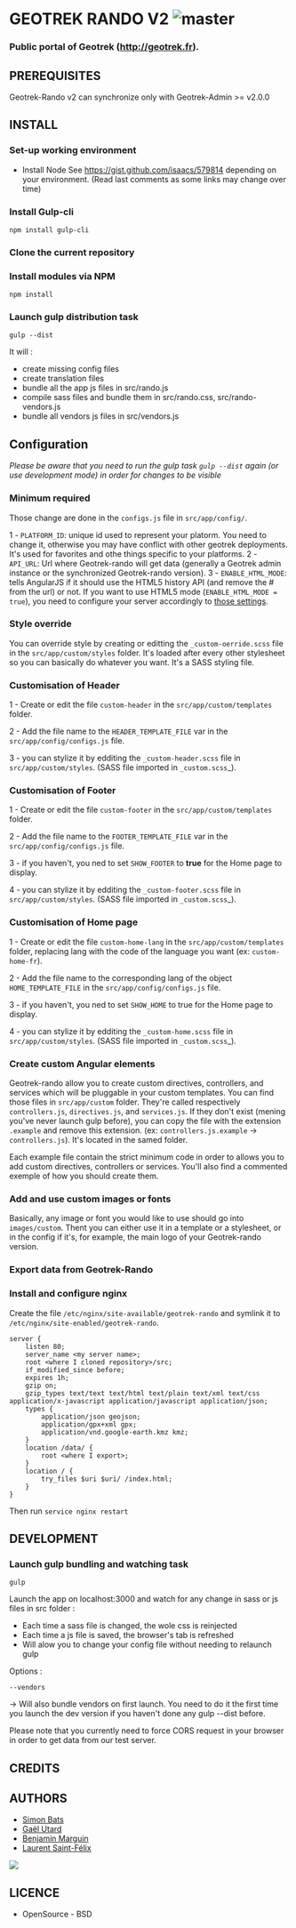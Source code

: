 # GEOTREK RANDO V2 ![master](https://img.shields.io/travis/makinacorpus/Geotrek-rando/master.svg?label=master)
### Public portal of Geotrek (http://geotrek.fr).

## PREREQUISITES

Geotrek-Rando v2 can synchronize only with Geotrek-Admin >= v2.0.0

## INSTALL
### Set-up working environment
- Install Node
See https://gist.github.com/isaacs/579814 depending on your environment.
(Read last comments as some links may change over time)

### Install Gulp-cli
```
npm install gulp-cli
```

### Clone the current repository

### Install modules via NPM
```
npm install
```

### Launch gulp distribution task
```
gulp --dist
```
It will :
* create missing config files
* create translation files
* bundle all the app js files in src/rando.js
* compile sass files and bundle them in src/rando.css, src/rando-vendors.js
* bundle all vendors js files in src/vendors.js 


## Configuration
*Please be aware that you need to run the gulp task `gulp --dist` again (or use development mode) in order for changes to be visible*

### Minimum required
Those change are done in the `configs.js` file in `src/app/config/`.

1 - `PLATFORM_ID`: unique id used to represent your platorm. You need to change it, otherwise you may have conflict with other geotrek deployments. It's used for favorites and othe things specific to your platforms.
2 - `API_URL`: Url where Geotrek-rando will get data (generally a Geotrek admin instance or the synchronized Geotrek-rando version).
3 - `ENABLE_HTML_MODE`: tells AngularJS if it should use the HTML5 history API (and remove the # from the url) or not.
If you want to use HTML5 mode (`ENABLE_HTML_MODE = true`), you need to configure your server accordingly to [those settings](https://github.com/angular-ui/ui-router/wiki/Frequently-Asked-Questions#how-to-configure-your-server-to-work-with-html5mode).


### Style override
You can override style by creating or editting the `_custom-oerride.scss` file in the `src/app/custom/styles` folder. It's loaded after every other stylesheet so you can basically do whatever you want. It's a SASS styling file.


### Customisation of Header

1 - Create or edit the file `custom-header` in the `src/app/custom/templates` folder.

2 - Add the file name to the `HEADER_TEMPLATE_FILE` var in the `src/app/config/configs.js` file.

3 - you can stylize it by edditing the `_custom-header.scss` file in `src/app/custom/styles`. (SASS file imported in `_custom.scss`_).


### Customisation of Footer

1 - Create or edit the file `custom-footer` in the `src/app/custom/templates` folder.

2 - Add the file name to the `FOOTER_TEMPLATE_FILE` var in the `src/app/config/configs.js` file.

3 - if you haven't, you ned to set `SHOW_FOOTER` to **true** for the Home page to display.

4 - you can stylize it by edditing the `_custom-footer.scss` file in `src/app/custom/styles`. (SASS file imported in `_custom.scss`_).


### Customisation of Home page

1 - Create or edit the file `custom-home-lang` in the `src/app/custom/templates` folder, replacing lang with the code of the language you want (ex: `custom-home-fr`).

2 - Add the file name to the corresponding lang of the object `HOME_TEMPLATE_FILE` in the `src/app/config/configs.js` file.

3 - if you haven't, you ned to set `SHOW_HOME` to true for the Home page to display.

4 - you can stylize it by edditing the `_custom-home.scss` file in `src/app/custom/styles`. (SASS file imported in `_custom.scss`_).


### Create custom Angular elements

Geotrek-rando allow you to create custom directives, controllers, and services which will be pluggable in your custom templates.
You can find those files in `src/app/custom` folder. They're called respectively `controllers.js`, `directives.js`, and `services.js`.
If they don't exist (mening you've never launch gulp before), you can copy the file with the extension `.example` and remove this extension. (ex: `controllers.js.example` -> `controllers.js`). It's located in the samed folder.

Each example file contain the strict minimum code in order to allows you to add custom directives, controllers or services. You'll also find a commented exemple of how you should create them.


### Add and use custom images or fonts
Basically, any image or font you would like to use should go into `images/custom`. Thent you can either use it in a template or a stylesheet, or in the config if it's, for example, the main logo of your Geotrek-rando version.


### Export data from Geotrek-Rando

### Install and configure nginx

Create the file `/etc/nginx/site-available/geotrek-rando` and symlink it to
`/etc/nginx/site-enabled/geotrek-rando`.

```
server {
    listen 80;
    server_name <my server name>;
    root <where I cloned repository>/src;
    if_modified_since before;
    expires 1h;
    gzip on;
    gzip_types text/text text/html text/plain text/xml text/css application/x-javascript application/javascript application/json;
    types {
        application/json geojson;
        application/gpx+xml gpx;
        application/vnd.google-earth.kmz kmz;
    }
    location /data/ {
        root <where I export>;
    }
    location / {
        try_files $uri $uri/ /index.html;
    }
}
```

Then run `service nginx restart`

## DEVELOPMENT

### Launch gulp bundling and watching task

```
gulp
```
Launch the app on localhost:3000 and watch for any change in sass or js files in src folder :
* Each time a sass file is changed, the wole css is reinjected
* Each time a js file is saved, the browser's tab is refreshed
* Will alow you to change your config file without needing to relaunch gulp

Options :
```
--vendors
```
-> Will also bundle vendors on first launch. You need to do it the first time you launch the dev version if you haven't done any gulp --dist before. 

Please note that you currently need to force CORS request in your browser in order to get data from our test server.

## CREDITS


## AUTHORS

* [Simon Bats](https://github.com/SBats)
* [Gaël Utard](https://github.com/gutard)
* [Benjamin Marguin](https://github.com/mabhub)
* [Laurent Saint-Félix](https://github.com/Anaethelion)

[<img src="http://depot.makina-corpus.org/public/logo.gif">](http://www.makina-corpus.com)

## LICENCE

* OpenSource - BSD